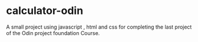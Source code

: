 # calculator-odin
A small project using javascript , html and css for completing the last project of the Odin project foundation Course.
